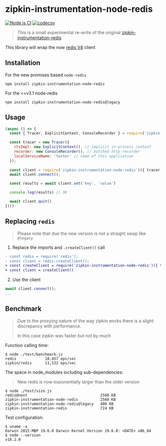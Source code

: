 # zipkin-instrumentation-node-redis

[![Node.js CI](https://github.com/harrytwright/zipkin-instrumentation-node-redis/actions/workflows/node.js.yml/badge.svg)](https://github.com/harrytwright/zipkin-instrumentation-node-redis/actions/workflows/node.js.yml)
[![codecov](https://codecov.io/gh/harrytwright/zipkin-instrumentation-node-redis/branch/master/graph/badge.svg?token=1613IK40YF)](https://codecov.io/gh/harrytwright/zipkin-instrumentation-node-redis)

> This is a small experimental re-write of the original [zipkin-instrumentation-redis](https://github.com/openzipkin/zipkin-js/blob/master/packages/zipkin-instrumentation-redis)

This library will wrap the now [redis V4](https://github.com/NodeRedis/node-redis) client

## Installation

For the new promises based `node-redis`

```shell
npm install zipkin-instrumentation-node-redis
```

For the <=v3.1 node-redis

```shell
npm install zipkin-instrumentation-node-redis@legacy
```

## Usage

```javascript
(async () => {
  const { Tracer, ExplicitContext, ConsoleRecorder } = require('zipkin')

  const tracer = new Tracer({
    ctxImpl: new ExplicitContext(), // implicit in-process context
    recorder: new ConsoleRecorder(), // batched http recorder
    localServiceName: 'tester' // name of this application
  });
  
  const client = require('zipkin-instrumentation-node-redis')({ tracer })()
  await client.connect();

  const results = await client.set('key', 'value')

  console.log(results) // OK

  await client.quit()
})()
```

## Replacing `redis`

> Please note that due the new version is not a straight swap like `@legacy`

1. Replace the imports and `.createClient()` call

```diff
- const redis = require('redis');
- const client = redis.createClient();
+ const createClient = require('zipkin-instrumentation-node-redis')({ tracer })
+ const client = createClient()
```

2. Use the client

```javascript
await client.connect();
...
```

## Benchmark

> Due to the proxying nature of the way zipkin works there is a slight discrepancy with performance.
> 
> In this case zipkin was faster but not by much

Function calling time:

```shell
$ node ./test/benchmark.js
redis             10,457 ops/sec
zipkin/redis      11,532 ops/sec
```

The space in node_modules including sub-dependencies:

> New redis is now exponentially larger than the older version

```shell
$ node ./test/size.js
redis@next                                 2560 KB
zipkin-instrumentation-node-redis          2560 KB
zipkin-instrumentation-node-redis@legacy   400 KB
zipkin-instrumentation-redis               724 KB
```

Test configuration:
```shell
$ uname -a
Darwin 2015-MBP 19.6.0 Darwin Kernel Version 19.6.0: <DATE> x86_64
$ node --version
v16.2.0
```
